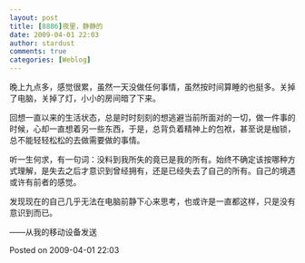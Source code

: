 ```yaml
---
layout: post
title: [8886]夜里，静静的
date: 2009-04-01 22:03
author: stardust
comments: true
categories: [Weblog]
---
```

晚上九点多，感觉很累，虽然一天没做任何事情，虽然按时间算睡的也挺多。关掉了电脑，关掉了灯，小小的房间暗了下来。

回想一直以来的生活状态，总是时时刻刻的想逃避当前所面对的一切，做一件事的时候，心却一直想着另一些东西，于是，总背负着精神上的包袱，甚至说是枷锁，总不能轻轻松松的去做需要做的事情。

听一生何求，有一句词：没料到我所失的竟已是我的所有。始终不确定该按哪种方式理解，是失去之后才意识到曾经拥有，还是已经失去了自己的所有。自己的境遇或许有前者的感觉。

发现现在的自己几乎无法在电脑前静下心来思考，也或许是一直都这样，只是没有意识到而已。

——从我的移动设备发送

Posted on 2009-04-01 22:03
